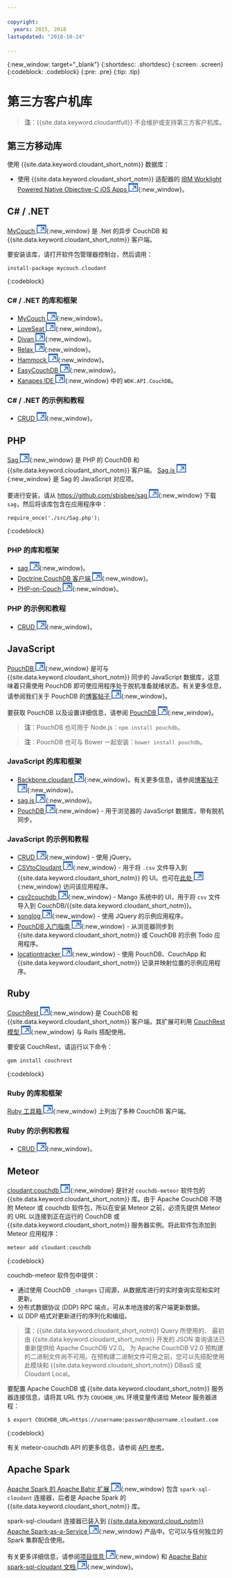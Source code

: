 ```yaml
---

copyright:
  years: 2015, 2018
lastupdated: "2018-10-24"

---
```


{:new_window: target="_blank"}
{:shortdesc: .shortdesc}
{:screen: .screen}
{:codeblock: .codeblock}
{:pre: .pre}
{:tip: .tip}

<!-- Acrolinx: 2017-05-10 -->

# 第三方客户机库

>   **注**：{{site.data.keyword.cloudantfull}} 不会维护或支持第三方客户机库。

## 第三方移动库

使用 {{site.data.keyword.cloudant_short_notm}} 数据库：

-   使用 {{site.data.keyword.cloudant_short_notm}} 适配器的 [IBM Worklight Powered Native Objective-C iOS Apps ![外部链接图标](../images/launch-glyph.svg "外部链接图标")](http://www.tricedesigns.com/2014/11/17/ibm-worklight-powered-native-objective-c-ios-apps/){:new_window}。

## C# / .NET

[MyCouch ![外部链接图标](../images/launch-glyph.svg "外部链接图标")](https://github.com/danielwertheim/mycouch){:new_window} 是 .Net 的异步 CouchDB 和 {{site.data.keyword.cloudant_short_notm}} 客户端。

要安装该库，请打开软件包管理器控制台，然后调用：

```
install-package mycouch.cloudant
```
{:codeblock}

### C# / .NET 的库和框架

-   [MyCouch ![外部链接图标](../images/launch-glyph.svg "外部链接图标")](https://github.com/danielwertheim/mycouch){:new_window}。
-   [LoveSeat ![外部链接图标](../images/launch-glyph.svg "外部链接图标")](https://github.com/soitgoes/LoveSeat){:new_window}。
-   [Divan ![外部链接图标](../images/launch-glyph.svg "外部链接图标")](https://github.com/foretagsplatsen/Divan){:new_window}。
-   [Relax ![外部链接图标](../images/launch-glyph.svg "外部链接图标")](https://github.com/arobson/Relax){:new_window}。
-   [Hammock ![外部链接图标](../images/launch-glyph.svg "外部链接图标")](http://code.google.com/p/relax-net/){:new_window}。
-   [EasyCouchDB ![外部链接图标](../images/launch-glyph.svg "外部链接图标")](https://github.com/hhariri/EasyCouchDB){:new_window}。
-   [Kanapes IDE ![外部链接图标](../images/launch-glyph.svg "外部链接图标")](http://kanapeside.com/){:new_window} 中的 `WDK.API.CouchDB`。

### C# / .NET 的示例和教程

-   [CRUD ![外部链接图标](../images/launch-glyph.svg "外部链接图标")](https://github.com/cloudant/haengematte/tree/master/c%23){:new_window}。

## PHP

[Sag ![外部链接图标](../images/launch-glyph.svg "外部链接图标")](https://github.com/sbisbee/sag){:new_window} 是 PHP 的 CouchDB 和 {{site.data.keyword.cloudant_short_notm}} 客户端。
[Sag.js ![外部链接图标](../images/launch-glyph.svg "外部链接图标")](https://github.com/sbisbee/sag-js){:new_window} 是 Sag 的 JavaScript 对应项。

要进行安装，请从 [https://github.com/sbisbee/sag ![外部链接图标](../images/launch-glyph.svg "外部链接图标")](https://github.com/sbisbee/sag){:new_window} 下载 `sag`，然后将该库包含在应用程序中：

```
require_once('./src/Sag.php');
```
{:codeblock}

### PHP 的库和框架

-   [sag ![外部链接图标](../images/launch-glyph.svg "外部链接图标")](https://github.com/sbisbee/sag){:new_window}。
-   [Doctrine CouchDB 客户端 ![外部链接图标](../images/launch-glyph.svg "外部链接图标")](https://github.com/doctrine/couchdb-client){:new_window}。
-   [PHP-on-Couch ![外部链接图标](../images/launch-glyph.svg "外部链接图标")](https://github.com/dready92/PHP-on-Couch){:new_window}。

### PHP 的示例和教程

-   [CRUD ![外部链接图标](../images/launch-glyph.svg "外部链接图标")](https://github.com/cloudant/haengematte/tree/master/php){:new_window}。

## JavaScript

[PouchDB ![外部链接图标](../images/launch-glyph.svg "外部链接图标")](http://pouchdb.com/){:new_window} 是可与 {{site.data.keyword.cloudant_short_notm}} 同步的 JavaScript 数据库，这意味着只需使用 PouchDB 即可使应用程序处于脱机准备就绪状态。有关更多信息，请参阅我们关于 PouchDB 的[博客帖子 ![外部链接图标](../images/launch-glyph.svg "外部链接图标")](https://cloudant.com/blog/pouchdb){:new_window}。

要获取 PouchDB 以及设置详细信息，请参阅 [PouchDB ![外部链接图标](../images/launch-glyph.svg "外部链接图标")](http://pouchdb.com/){:new_window}。

>   **注**：PouchDB 也可用于 Node.js：`npm install pouchdb`。

>   **注**：PouchDB 也可与 Bower 一起安装：`bower install pouchdb`。

### JavaScript 的库和框架

-   [Backbone.cloudant ![外部链接图标](../images/launch-glyph.svg "外部链接图标")](https://github.com/cloudant-labs/backbone.cloudant){:new_window}。有关更多信息，请参阅[博客帖子 ![外部链接图标](../images/launch-glyph.svg "外部链接图标")](https://cloudant.com/blog/backbone-and-cloudant/){:new_window}。
-   [sag.js ![外部链接图标](../images/launch-glyph.svg "外部链接图标")](https://github.com/sbisbee/sag-js){:new_window}。
-   [PouchDB ![外部链接图标](../images/launch-glyph.svg "外部链接图标")](http://pouchdb.com/){:new_window} - 用于浏览器的 JavaScript 数据库，带有脱机同步。

### JavaScript 的示例和教程

-   [CRUD ![外部链接图标](../images/launch-glyph.svg "外部链接图标")](https://github.com/cloudant/haengematte/tree/master/javascript-jquery){:new_window} - 使用 jQuery。
-   [CSVtoCloudant ![外部链接图标](../images/launch-glyph.svg "外部链接图标")](https://github.com/michellephung/CSVtoCloudant){:new_window} - 用于将 `.csv` 文件导入到 {{site.data.keyword.cloudant_short_notm}} 的 UI。也可在[此处 ![外部链接图标](../images/launch-glyph.svg "外部链接图标")](https://michellephung.github.io/CSVtoCloudant/){:new_window} 访问该应用程序。
-   [csv2couchdb ![外部链接图标](../images/launch-glyph.svg "外部链接图标")](https://github.com/Mango-information-systems/csv2couchdb){:new_window} - Mango 系统中的 UI，用于将 `csv` 文件导入到 CouchDB/{{site.data.keyword.cloudant_short_notm}}。
-   [songlog ![外部链接图标](../images/launch-glyph.svg "外部链接图标")](https://github.com/millayr/songblog){:new_window} - 使用 JQuery 的示例应用程序。
-   [PouchDB 入门指南 ![外部链接图标](../images/launch-glyph.svg "外部链接图标")](http://pouchdb.com/getting-started.html){:new_window} - 从浏览器同步到 {{site.data.keyword.cloudant_short_notm}} 或 CouchDB 的示例 Todo 应用程序。
-   [locationtracker ![外部链接图标](../images/launch-glyph.svg "外部链接图标")](https://github.com/rajrsingh/locationtracker){:new_window} - 使用 PouchDB、CouchApp 和 {{site.data.keyword.cloudant_short_notm}} 记录并映射位置的示例应用程序。

## Ruby

[CouchRest ![外部链接图标](../images/launch-glyph.svg "外部链接图标")](https://github.com/couchrest/couchrest){:new_window} 是 CouchDB 和 {{site.data.keyword.cloudant_short_notm}} 客户端，其扩展可利用 [CouchRest 模型 ![外部链接图标](../images/launch-glyph.svg "外部链接图标")](https://github.com/couchrest/couchrest_model){:new_window} 与 Rails 搭配使用。

要安装 CouchRest，请运行以下命令：

```sh
gem install couchrest
```
{:codeblock}

### Ruby 的库和框架

[Ruby 工具箱 ![外部链接图标](../images/launch-glyph.svg "外部链接图标")](https://www.ruby-toolbox.com/categories/couchdb_clients){:new_window} 上列出了多种 CouchDB 客户端。

### Ruby 的示例和教程

-   [CRUD ![外部链接图标](../images/launch-glyph.svg "外部链接图标")](https://github.com/cloudant/haengematte/tree/master/ruby){:new_window}。

<div id="couchdb"></div>

## Meteor

[cloudant:couchdb ![外部链接图标](../images/launch-glyph.svg "外部链接图标")](https://atmospherejs.com/cloudant/couchdb){:new_window} 是针对 `couchdb-meteor` 软件包的 {{site.data.keyword.cloudant_short_notm}} 库。由于 Apache CouchDB 不随附 Meteor 或 couchdb 软件包，所以在安装 Meteor 之前，必须先提供 Meteor 的 URL 以连接到正在运行的 CouchDB 或 {{site.data.keyword.cloudant_short_notm}} 服务器实例。将此软件包添加到 Meteor 应用程序：

```sh
meteor add cloudant:couchdb
```
{:codeblock}

couchdb-meteor 软件包中提供：

-   通过使用 CouchDB `_changes` 订阅源，从数据库进行的实时查询实现和实时更新。
-   分布式数据协议 (DDP) RPC 端点，可从本地连接的客户端更新数据。
-   以 DDP 格式对更新进行的序列化和编组。

>   **注**：{{site.data.keyword.cloudant_short_notm}} Query 所使用的、
    最初由 {{site.data.keyword.cloudant_short_notm}} 开发的 JSON 查询语法已重新提供给 Apache CouchDB V2.0。
    为 Apache CouchDB V2.0 预构建的二进制文件尚不可用。在预构建二进制文件可用之前，您可以先搭配使用此模块和 {{site.data.keyword.cloudant_short_notm}} DBaaS 或 Cloudant Local。

要配置 Apache CouchDB 或 {{site.data.keyword.cloudant_short_notm}} 服务器连接信息，请将其 URL 作为 `COUCHDB_URL` 环境变量传递给 Meteor 服务器进程：

```sh
$ export COUCHDB_URL=https://username:password@username.cloudant.com
```
{:codeblock}

有关 meteor-couchdb API 的更多信息，请参阅 [API 参考](../api/index.html)。 

## Apache Spark

[Apache Spark 的 Apache Bahir 扩展 ![外部链接图标](../images/launch-glyph.svg "外部链接图标")](http://bahir.apache.org/#home){:new_window} 包含 `spark-sql-cloudant` 连接器，后者是 Apache Spark 的 {{site.data.keyword.cloudant_short_notm}} 库。

spark-sql-cloudant 连接器已装入到 [{{site.data.keyword.cloud_notm}} Apache Spark-as-a-Service ![外部链接图标](../images/launch-glyph.svg "外部链接图标")](https://console.ng.bluemix.net/catalog/services/apache-spark/){:new_window} 产品中。它可以与任何独立的 Spark 集群配合使用。

有关更多详细信息，请参阅[项目信息 ![外部链接图标](../images/launch-glyph.svg "外部链接图标")](https://github.com/apache/bahir/tree/master/sql-cloudant){:new_window} 和 [Apache Bahir spark-sql-cloudant 文档 ![外部链接图标](../images/launch-glyph.svg "外部链接图标")](http://bahir.apache.org/docs/spark/current/spark-sql-cloudant/){:new_window}。
